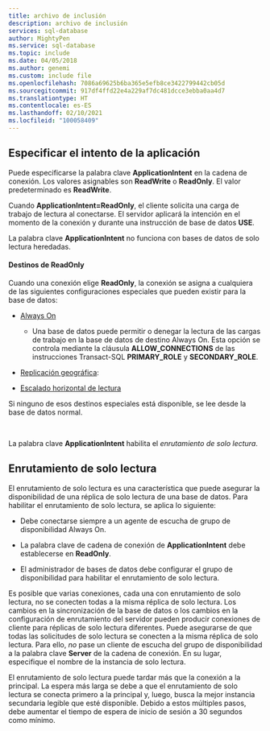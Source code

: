 ```yaml
---
title: archivo de inclusión
description: archivo de inclusión
services: sql-database
author: MightyPen
ms.service: sql-database
ms.topic: include
ms.date: 04/05/2018
ms.author: genemi
ms.custom: include file
ms.openlocfilehash: 7086a69625b6ba365e5efb8ce3422799442cb05d
ms.sourcegitcommit: 917df4ffd22e4a229af7dc481dcce3ebba0aa4d7
ms.translationtype: HT
ms.contentlocale: es-ES
ms.lasthandoff: 02/10/2021
ms.locfileid: "100058409"
---
```

## <a name="specifying-application-intent"></a>Especificar el intento de la aplicación

Puede especificarse la palabra clave **ApplicationIntent** en la cadena de conexión. Los valores asignables son **ReadWrite** o **ReadOnly**. El valor predeterminado es **ReadWrite**.

Cuando **ApplicationIntent=ReadOnly**, el cliente solicita una carga de trabajo de lectura al conectarse. El servidor aplicará la intención en el momento de la conexión y durante una instrucción de base de datos **USE**.

La palabra clave **ApplicationIntent** no funciona con bases de datos de solo lectura heredadas.  


#### <a name="targets-of-readonly"></a>Destinos de ReadOnly

Cuando una conexión elige **ReadOnly**, la conexión se asigna a cualquiera de las siguientes configuraciones especiales que pueden existir para la base de datos:

- [Always On](~/database-engine/availability-groups/windows/overview-of-always-on-availability-groups-sql-server.md)
    - Una base de datos puede permitir o denegar la lectura de las cargas de trabajo en la base de datos de destino Always On. Esta opción se controla mediante la cláusula **ALLOW_CONNECTIONS** de las instrucciones Transact-SQL **PRIMARY_ROLE** y **SECONDARY_ROLE**.

- [Replicación geográfica](/azure/sql-database/sql-database-geo-replication-overview):

- [Escalado horizontal de lectura](/azure/sql-database/sql-database-read-scale-out)

Si ninguno de esos destinos especiales está disponible, se lee desde la base de datos normal.

&nbsp;

La palabra clave **ApplicationIntent** habilita el *enrutamiento de solo lectura*.


## <a name="read-only-routing"></a>Enrutamiento de solo lectura

El enrutamiento de solo lectura es una característica que puede asegurar la disponibilidad de una réplica de solo lectura de una base de datos. Para habilitar el enrutamiento de solo lectura, se aplica lo siguiente:

- Debe conectarse siempre a un agente de escucha de grupo de disponibilidad Always On.

- La palabra clave de cadena de conexión de **ApplicationIntent** debe establecerse en **ReadOnly**.

- El administrador de bases de datos debe configurar el grupo de disponibilidad para habilitar el enrutamiento de solo lectura.

Es posible que varias conexiones, cada una con enrutamiento de solo lectura, no se conecten todas a la misma réplica de solo lectura. Los cambios en la sincronización de la base de datos o los cambios en la configuración de enrutamiento del servidor pueden producir conexiones de cliente para réplicas de solo lectura diferentes. Puede asegurarse de que todas las solicitudes de solo lectura se conecten a la misma réplica de solo lectura. Para ello, *no* pase un cliente de escucha del grupo de disponibilidad a la palabra clave **Server** de la cadena de conexión. En su lugar, especifique el nombre de la instancia de solo lectura.

El enrutamiento de solo lectura puede tardar más que la conexión a la principal. La espera más larga se debe a que el enrutamiento de solo lectura se conecta primero a la principal y, luego, busca la mejor instancia secundaria legible que esté disponible. Debido a estos múltiples pasos, debe aumentar el tiempo de espera de inicio de sesión a 30 segundos como mínimo.